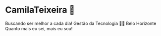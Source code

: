 # CamilaTeixeira  👋
Buscando ser melhor a cada dia! 
Gestão da Tecnologia 👩‍🎓
Belo Horizonte
Quanto mais eu sei, mais eu sou!
